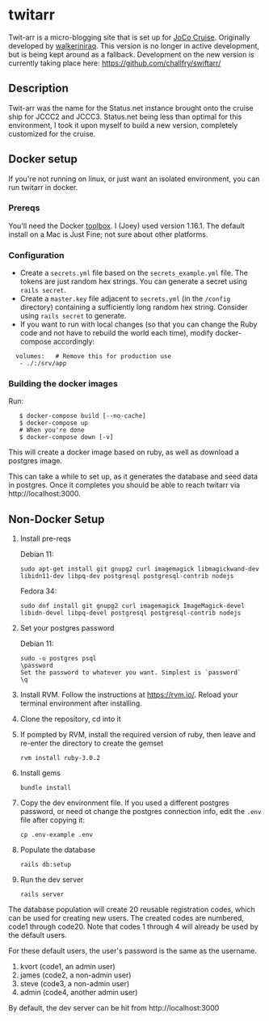 # twitarr

Twit-arr is a micro-blogging site that is set up for [JoCo Cruise](https://jococruise.com/). Originally developed by [walkeriniraq](https://github.com/walkeriniraq/twitarr). This version is no longer in active development, but is being kept around as a fallback. Development on the new version is currently taking place here: https://github.com/challfry/swiftarr/

## Description

Twit-arr was the name for the Status.net instance brought onto the cruise ship for JCCC2 and JCCC3. Status.net being
less than optimal for this environment, I took it upon myself to build a new version, completely customized for
the cruise.

## Docker setup
If you're not running on linux, or just want an isolated environment, you can run twitarr in docker.

### Prereqs

You'll need the Docker [toolbox](https://www.docker.com/docker-toolbox).  I (Joey) used version 1.16.1.  The default install on a Mac is Just Fine; not sure about other platforms.

### Configuration
* Create a `secrets.yml` file based on the `secrets_example.yml` file. The tokens are just random hex strings. You can generate a secret using `rails secret`.
* Create a `master.key` file adjacent to `secrets.yml` (in the `/config` directory) containing a sufficiently long random hex string. Consider using `rails secret` to generate.
* If you want to run with local changes (so that you can change the Ruby code and not have to rebuild the world each time), modify docker-compose accordingly:
```
  volumes:   # Remove this for production use
   - ./:/srv/app
```

### Building the docker images
Run:
```
   $ docker-compose build [--no-cache]
   $ docker-compose up
   # When you're done
   $ docker-compose down [-v]
```

This will create a docker image based on ruby, as well as download a postgres image.

This can take a while to set up, as it generates the database and seed data in postgres.
Once it completes you should be able to reach twitarr via http://localhost:3000.

## Non-Docker Setup

1. Install pre-reqs

   Debian 11:

   ```
   sudo apt-get install git gnupg2 curl imagemagick libmagickwand-dev libidn11-dev libpq-dev postgresql postgresql-contrib nodejs
   ```
   
   Fedora 34:
   ```
   sudo dnf install git gnupg2 curl imagemagick ImageMagick-devel libidn-devel libpq-devel postgresql postgresql-contrib nodejs
   ```
2. Set your postgres password

   Debian 11:
   ```
   sudo -u postgres psql
   \password
   Set the password to whatever you want. Simplest is `password`
   \q
   ```
3. Install RVM. Follow the instructions at https://rvm.io/. Reload your terminal environment after installing.
4. Clone the repository, cd into it
5. If pompted by RVM, install the required version of ruby, then leave and re-enter the directory to create the gemset
   ```
   rvm install ruby-3.0.2
   ```
6. Install gems
   ```
   bundle install
   ```
7. Copy the dev environment file. If you used a different postgres password, or need ot change the postgres connection info, edit the `.env` file after copying it:
   ```
   cp .env-example .env
   ```
8. Populate the database
   ```
   rails db:setup
   ```
9. Run the dev server
   ```
   rails server
   ```
The database population will create 20 reusable registration codes, which can be used for creating new users. The created codes are numbered, code1 through code20. Note that codes 1 through 4 will already be used by the default users.

For these default users, the user's password is the same as the username.

1. kvort (code1, an admin user)
2. james (code2, a non-admin user)
3. steve (code3, a non-admin user)
4. admin (code4, another admin user)


By default, the dev server can be hit from http://localhost:3000
